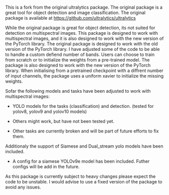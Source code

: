 This is a fork from the original ultralytics package. The original package is a great tool for object detection and image classification. The original package is available at 
https://github.com/ultralytics/ultralytics

While the original package is great for object detection, its not suited for detection on multispectral images. This package is designed to work with multispectral images, and it is also designed to work with the new version of the PyTorch library. The original package is designed to work with the old version of the PyTorch library.
I have adjusted some of the code to be able to handle a custom defiend number of bands. Users can choose to train from scratch or to initialize the weights from a pre-trained model. The package is also designed to work with the new version of the PyTorch library. When initialising from a pretrained checkpoint with a diffrent number of input channels, the package uses a uniform xavier to initialize the missing weights.

Sofar the following models and tasks have been adjusted to work with multispectral images:
- YOLO models for the tasks (classification) and detection. (tested for yolov8, yolov9 and yolov10 models)
- Others might work, but have not been tested yet.

- Other tasks are currently broken and will be part of future efforts to fix them.

Additionaly the support of Siamese and Dual_stream yolo models have been included. 
- A config for a siamese YOLOv9e model has been included. Futher configs will be add in the future.

As this package is currently subject to heavy changes please expect the code to be unstable.
I would advise to use a fixed version of the package to avoid any issues.
